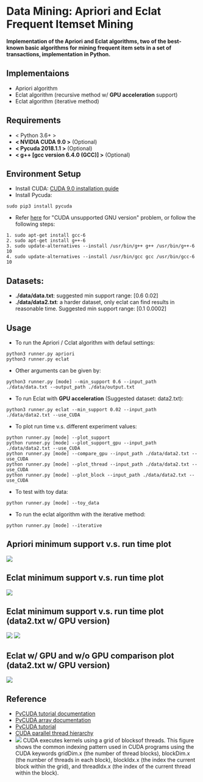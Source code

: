 # Data Mining: Apriori and Eclat Frequent Itemset Mining
**Implementation of the Apriori and Eclat algorithms, two of the best-known basic algorithms for mining frequent item sets in a set of transactions, implementation in Python.**


## Implementaions
* Apriori algorithm
* Eclat algorithm (recursive method w/ **GPU acceleration** support)
* Eclat algorithm (iterative method)


## Requirements
* < Python 3.6+ >
* **< NVIDIA CUDA 9.0 >** (Optional)
* **< Pycuda 2018.1.1 >** (Optional)
* **< g++ [gcc version 6.4.0 (GCC)] >** (Optional)


## Environment Setup
* Install CUDA: [CUDA 9.0 installation guide](https://medium.com/@taylordenouden/installing-tensorflow-gpu-on-ubuntu-18-04-89a142325138)
* Install Pycuda:
```
sudo pip3 install pycuda
```
* Refer [here](https://github.com/ethereum-mining/ethminer/issues/731) for "CUDA unsupported GNU version" problem, or follow the following steps:
```
1. sudo apt-get install gcc-6
2. sudo apt-get install g++-6
3. sudo update-alternatives --install /usr/bin/g++ g++ /usr/bin/g++-6 10
4. sudo update-alternatives --install /usr/bin/gcc gcc /usr/bin/gcc-6 10
```

## Datasets:
* **./data/data.txt**: suggested min support range: [0.6 0.02]
* **./data/data2.txt**: a harder dataset, only eclat can find results in reasonable time. Suggested min support range: [0.1 0.0002]


## Usage
* To run the Apriori / Cclat algorithm with defaul settings:
```
python3 runner.py apriori
python3 runner.py eclat
```

* Other arguments can be given by:
```
python3 runner.py [mode] --min_support 0.6 --input_path ./data/data.txt --output_path ./data/output.txt
```

* To run Eclat with **GPU acceleration** (Suggested dataset: data2.txt):
```
python3 runner.py eclat --min_support 0.02 --input_path ./data/data2.txt --use_CUDA
```

* To plot run time v.s. different experiment values:
```
python runner.py [mode] --plot_support
python runner.py [mode] --plot_support_gpu --input_path ./data/data2.txt --use_CUDA
python runner.py [mode] --compare_gpu --input_path ./data/data2.txt --use_CUDA
python runner.py [mode] --plot_thread --input_path ./data/data2.txt --use_CUDA
python runner.py [mode] --plot_block --input_path ./data/data2.txt --use_CUDA
```

* To test with toy data:
```
python runner.py [mode] --toy_data
```

* To run the eclat algorithm with the iterative method:
```
python runner.py [mode] --iterative
```


## Apriori minimum support v.s. run time plot
![](https://github.com/andi611/dataMining_apriori_eclat_freqItemsetMining/blob/master/data/plot_apriori.jpeg)


## Eclat minimum support v.s. run time plot
![](https://github.com/andi611/dataMining_apriori_eclat_freqItemsetMining/blob/master/data/plot_eclat.jpeg)

## Eclat minimum support v.s. run time plot **(data2.txt w/ GPU version)**
![](https://github.com/andi611/DataMining_Apriori_Eclat_FreqItemsetMining/blob/master/data/plot_eclat_support_vs_execution_time.jpeg)
![](https://github.com/andi611/DataMining_Apriori_Eclat_FreqItemsetMining/blob/master/data/plot_eclat_support_vs_execution_time2.jpeg)

## Eclat w/ GPU and w/o GPU comparison plot **(data2.txt w/ GPU version)**
![](https://github.com/andi611/DataMining_Apriori_Eclat_FreqItemsetMining/blob/master/data/plot_compare_gpu.jpeg)

## Reference
* [PyCUDA tutorial documentation](https://documen.tician.de/pycuda/tutorial.html)
* [PyCUDA array documentation](https://documen.tician.de/pycuda/array.html)
* [PyCUDA tutorial](https://blog.csdn.net/u012915829/article/details/72831801)
* [CUDA parallel thread hierarchy](https://devblogs.nvidia.com/even-easier-introduction-cuda/cuda_indexing/)
* ![](https://github.com/andi611/DataMining_Apriori_Eclat_FreqItemsetMining/blob/master/data/cuda_indexing.png)
	 CUDA executes kernels using a grid of blocksof threads. This figure shows the common indexing pattern used in CUDA programs using the CUDA keywords gridDim.x (the number of thread blocks), blockDim.x (the number of threads in each block), blockIdx.x (the index the current block within the grid), and threadIdx.x (the index of the current thread within the block).